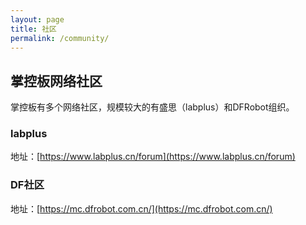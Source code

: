 ```yaml
---
layout: page
title: 社区
permalink: /community/
---
```


## 掌控板网络社区

掌控板有多个网络社区，规模较大的有盛思（labplus）和DFRobot组织。

### labplus

地址：[https://www.labplus.cn/forum](https://www.labplus.cn/forum)

### DF社区

地址：[https://mc.dfrobot.com.cn/](https://mc.dfrobot.com.cn/)

